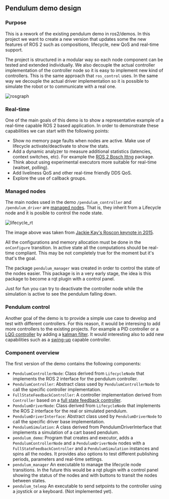 ## Pendulum demo design

### Purpose

This is a rework of the existing pendulum demo in ros2/demos. In this project we want to create a new version that updates some the new features of ROS 2 such as compositions, lifecycle, new QoS and real-time support.

The project is structured in a modular way so each node component can be tested and extended individually. We also decouple the actual controller implementation of the controller node so it is easy to implement new kind of controllers. This is the same approach that `ros_control` uses. In the same way we decouple the actual driver implementation so it is possible to simulate the robot or to communicate with a real one.  

![rosgraph](images/rosgraph.png)

### Real-time

One of the main goals of this demo is to show a representative example of a real-time capable ROS 2 based application. In order to demonstrate these capabilities we can start with the following points:

* Show no memory page faults when nodes are active. Make use of lifecycle activate/deactivate to show the stats.
* Add a dynamic analyzer to measure additional statistics (latencies, context switches, etc). For example the [ROS 2 Bosch lttng](https://gitlab.com/micro-ROS/ros_tracing/ros2_tracing) package.
* Think about using experimental executors more suitable for real-time (waitset, polling).
* Add liveliness QoS and other real-time friendly DDS QoS.
* Explore the use of callback groups.


### Managed nodes

The main nodes used in the demo `/pendulum_controller` and `/pendulum_driver` are [managed nodes](https://design.ros2.org/articles/node_lifecycle.html). That is, they inherit from a Lifecycle node and it is posible to control the node state.

![lifecycle_rt](docs/images/node_lifecycle_rt.png)

The image above was taken from [Jackie Kay's Roscon keynote in 2015](https://roscon.ros.org/2015/presentations/RealtimeROS2.pdf).

All the configurations and memory allocation must be done in the `onConfigure` transition. In active state all the computations should be real-time compliant. This may be not completely true for the moment but it's that's the goal.

The package `pendulum_manager` was created in order to control the state of the nodes easier. This package is in a very early stage, the idea is this package to become a rqt plugin with a control panel.

Just for fun you can try to deactivate the controller node while the simulation is active to see the pendulum falling down.


### Pendulum control

Another goal of the demo is to provide a simple use case to develop and test with different controllers. For this reason, it would be interesing to add more controllers to the existing projects. For example a PID controller or a [LQG controller](https://en.wikipedia.org/wiki/Linear%E2%80%93quadratic%E2%80%93Gaussian_control) by adding a [kalman filter](https://en.wikipedia.org/wiki/Kalman_filter). It would interesting also to add new capabilities such as a [swing-up](https://youtu.be/hQK_3C6S4Ak?t=285) capable controller.

### Component overview

The first version of the demo contains the following components:

* `PendulumControllerNode`: Class derived from `LifecycleNode` that implements the ROS 2 interface for the pendulum controller.
* `PendulumController`: Abstract class used by `PendulumControllerNode` to call the specific controller implementation.
* `FullStateFeedbackController`: A controller implementation derived from `Controller` based on a [full state feedback controller](https://en.wikipedia.org/wiki/Full_state_feedback).
* `PendulumDriverNode`: Class derived from `LifecycleNode` that implements the ROS 2 interface for the real or simulated pendulum.
* `PendulumDriverInterface`: Abstract class used by `PendulumDriverNode` to call the specific driver base implementation.
* `PendulumSimulation`: A class derived from PendulumDriverInterface that implements a simulation of a cart based pendulum.
* `pendulum_demo`: Program that creates and executor, adds a `PendulumControllerNode` and a `PendulumDriverNode` nodes with a `FullStateFeedbackController` and a `PendulumSimulation` instances and spins all the nodes. It provides also options to test different publishing periods, parameters and real-time settings.
* `pendulum_manager` An executable to manage the lifecycle node transitions. In the future this would be a rqt plugin with a control panel showing the status of the nodes and with buttons to transit the nodes between states.
* `pendulum_teleop` An executable to send setpoints to the controller using a joystick or a keyboard. (Not implemented yet).
